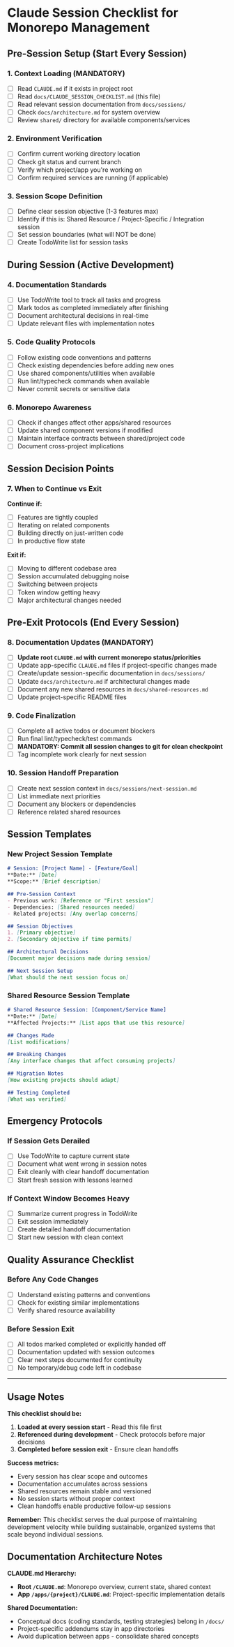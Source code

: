 # Claude Session Checklist for Monorepo Management

## Pre-Session Setup (Start Every Session)

### 1. Context Loading (MANDATORY)
- [ ] Read `CLAUDE.md` if it exists in project root
- [ ] Read `docs/CLAUDE_SESSION_CHECKLIST.md` (this file)
- [ ] Read relevant session documentation from `docs/sessions/`
- [ ] Check `docs/architecture.md` for system overview
- [ ] Review `shared/` directory for available components/services

### 2. Environment Verification
- [ ] Confirm current working directory location
- [ ] Check git status and current branch
- [ ] Verify which project/app you're working on
- [ ] Confirm required services are running (if applicable)

### 3. Session Scope Definition
- [ ] Define clear session objective (1-3 features max)
- [ ] Identify if this is: Shared Resource / Project-Specific / Integration session
- [ ] Set session boundaries (what will NOT be done)
- [ ] Create TodoWrite list for session tasks

## During Session (Active Development)

### 4. Documentation Standards
- [ ] Use TodoWrite tool to track all tasks and progress
- [ ] Mark todos as completed immediately after finishing
- [ ] Document architectural decisions in real-time
- [ ] Update relevant files with implementation notes

### 5. Code Quality Protocols
- [ ] Follow existing code conventions and patterns
- [ ] Check existing dependencies before adding new ones
- [ ] Use shared components/utilities when available
- [ ] Run lint/typecheck commands when available
- [ ] Never commit secrets or sensitive data

### 6. Monorepo Awareness
- [ ] Check if changes affect other apps/shared resources
- [ ] Update shared component versions if modified
- [ ] Maintain interface contracts between shared/project code
- [ ] Document cross-project implications

## Session Decision Points

### 7. When to Continue vs Exit
**Continue if:**
- [ ] Features are tightly coupled
- [ ] Iterating on related components
- [ ] Building directly on just-written code
- [ ] In productive flow state

**Exit if:**
- [ ] Moving to different codebase area
- [ ] Session accumulated debugging noise
- [ ] Switching between projects
- [ ] Token window getting heavy
- [ ] Major architectural changes needed

## Pre-Exit Protocols (End Every Session)

### 8. Documentation Updates (MANDATORY)
- [ ] **Update root `CLAUDE.md` with current monorepo status/priorities**
- [ ] Update app-specific `CLAUDE.md` files if project-specific changes made
- [ ] Create/update session-specific documentation in `docs/sessions/`
- [ ] Update `docs/architecture.md` if architectural changes made
- [ ] Document any new shared resources in `docs/shared-resources.md`
- [ ] Update project-specific README files

### 9. Code Finalization
- [ ] Complete all active todos or document blockers
- [ ] Run final lint/typecheck/test commands
- [ ] **MANDATORY: Commit all session changes to git for clean checkpoint**
- [ ] Tag incomplete work clearly for next session

### 10. Session Handoff Preparation
- [ ] Create next session context in `docs/sessions/next-session.md`
- [ ] List immediate next priorities
- [ ] Document any blockers or dependencies
- [ ] Reference related shared resources

## Session Templates

### New Project Session Template
```markdown
# Session: [Project Name] - [Feature/Goal]
**Date:** [Date]
**Scope:** [Brief description]

## Pre-Session Context
- Previous work: [Reference or "First session"]
- Dependencies: [Shared resources needed]
- Related projects: [Any overlap concerns]

## Session Objectives
1. [Primary objective]
2. [Secondary objective if time permits]

## Architectural Decisions
[Document major decisions made during session]

## Next Session Setup
[What should the next session focus on]
```

### Shared Resource Session Template
```markdown
# Shared Resource Session: [Component/Service Name]
**Date:** [Date]
**Affected Projects:** [List apps that use this resource]

## Changes Made
[List modifications]

## Breaking Changes
[Any interface changes that affect consuming projects]

## Migration Notes
[How existing projects should adapt]

## Testing Completed
[What was verified]
```

## Emergency Protocols

### If Session Gets Derailed
- [ ] Use TodoWrite to capture current state
- [ ] Document what went wrong in session notes
- [ ] Exit cleanly with clear handoff documentation
- [ ] Start fresh session with lessons learned

### If Context Window Becomes Heavy
- [ ] Summarize current progress in TodoWrite
- [ ] Exit session immediately
- [ ] Create detailed handoff documentation
- [ ] Start new session with clean context

## Quality Assurance Checklist

### Before Any Code Changes
- [ ] Understand existing patterns and conventions
- [ ] Check for existing similar implementations
- [ ] Verify shared resource availability

### Before Session Exit
- [ ] All todos marked completed or explicitly handed off
- [ ] Documentation updated with session outcomes
- [ ] Clear next steps documented for continuity
- [ ] No temporary/debug code left in codebase

---

## Usage Notes

**This checklist should be:**
1. **Loaded at every session start** - Read this file first
2. **Referenced during development** - Check protocols before major decisions
3. **Completed before session exit** - Ensure clean handoffs

**Success metrics:**
- Every session has clear scope and outcomes
- Documentation accumulates across sessions
- Shared resources remain stable and versioned
- No session starts without proper context
- Clean handoffs enable productive follow-up sessions

**Remember:** This checklist serves the dual purpose of maintaining development velocity while building sustainable, organized systems that scale beyond individual sessions.

## Documentation Architecture Notes

**CLAUDE.md Hierarchy:**
- **Root `/CLAUDE.md`**: Monorepo overview, current state, shared context
- **App `/apps/{project}/CLAUDE.md`**: Project-specific implementation details

**Shared Documentation:**
- Conceptual docs (coding standards, testing strategies) belong in `/docs/`
- Project-specific addendums stay in app directories
- Avoid duplication between apps - consolidate shared concepts
